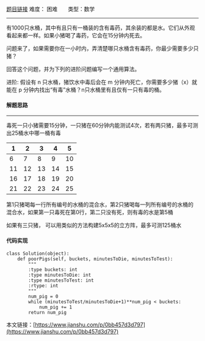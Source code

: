 [题目链接](https://leetcode-cn.com/problems/nim-game/description/)
难度： 困难          &nbsp;&nbsp;&nbsp;&nbsp;&nbsp;&nbsp;类型：数学
***
有1000只水桶，其中有且只有一桶装的含有毒药，其余装的都是水。它们从外观看起来都一样。如果小猪喝了毒药，它会在15分钟内死去。

问题来了，如果需要你在一小时内，弄清楚哪只水桶含有毒药，你最少需要多少只猪？

回答这个问题，并为下列的进阶问题编写一个通用算法。

进阶:
假设有 n 只水桶，猪饮水中毒后会在 m 分钟内死亡，你需要多少猪（x）就能在 p 分钟内找出“有毒”水桶？n只水桶里有且仅有一只有毒的桶。

#### 解题思路
***
毒死一只小猪需要15分钟，一只猪在60分钟内能测试4次，若有两只猪，最多可测出25桶水中哪一桶有毒


|1| 2| 3| 4| 5|
|-|-|-|-|-|
|6| 7| 8| 9| 10|
|11| 12| 13| 14| 15|
|16| 17| 18| 19| 20|
|21| 22| 23| 24| 25|

第1只猪喝每一行所有编号的水桶的混合水，第2只猪喝每一列所有编号的水桶的混合水，如果第一只毒死在第0行，第二只没有死，则有毒的水是第5桶

如果有三只猪， 可以用类似的方法构建5x5x5的立方阵，最多可测125桶水
#### 代码实现
```
class Solution(object):
    def poorPigs(self, buckets, minutesToDie, minutesToTest):
        """
        :type buckets: int
        :type minutesToDie: int
        :type minutesToTest: int
        :rtype: int
        """
        num_pig = 0
        while (minutesToTest/minutesToDie+1)**num_pig < buckets:
            num_pig += 1
        return num_pig
```

本文链接：[https://www.jianshu.com/p/0bb457d3d797](https://www.jianshu.com/p/0bb457d3d797)

